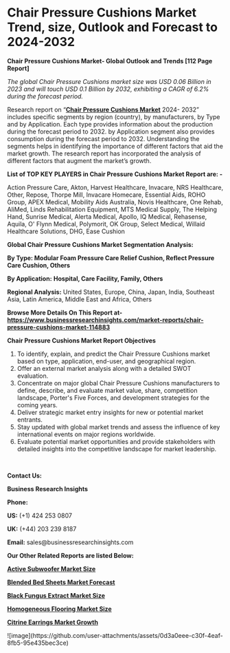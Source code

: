 <h1>Chair Pressure Cushions Market Trend, size, Outlook and Forecast to 2024-2032</h1>

<p><strong>Chair Pressure Cushions Market- Global Outlook and Trends [112 Page Report]</strong></p><p><em>The global Chair Pressure Cushions market size was USD 0.06 Billion in 2023 and will touch USD 0.1 Billion by 2032, exhibiting a CAGR of 6.2% during the forecast period.</em></p><p>Research report on &ldquo;<strong><a href="https://www.businessresearchinsights.com/market-reports/chair-pressure-cushions-market-114883">Chair Pressure Cushions Market</a></strong> 2024- 2032&rdquo; includes specific segments by region (country), by manufacturers, by Type and by Application. Each type provides information about the production during the forecast period to 2032. by Application segment also provides consumption during the forecast period to 2032. Understanding the segments helps in identifying the importance of different factors that aid the market growth. The research report has incorporated the analysis of different factors that augment the market&rsquo;s growth.</p><p><strong>List of TOP KEY PLAYERS in Chair Pressure Cushions Market Report are: -</strong></p><p>Action Pressure Care, Akton, Harvest Healthcare, Invacare, NRS Healthcare, Other, Repose, Thorpe Mill, Invacare Homecare, Essential Aids, ROHO Group, APEX Medical, Mobility Aids Australia, Novis Healthcare, One Rehab, AliMed, Linds Rehabilitation Equipment, MTS Medical Supply, The Helping Hand, Sunrise Medical, Alerta Medical, Apollo, IQ Medical, Rehasense, Aquila, O' Flynn Medical, Polymorit, OK Group, Select Medical, Willaid Healthcare Solutions, DHG, Ease Cushion</p><p><strong>Global Chair Pressure Cushions Market Segmentation Analysis:</strong></p><p><strong>By Type: Modular Foam Pressure Care Relief Cushion, Reflect Pressure Care Cushion, Others</strong></p><p><strong>By Application:</strong> <strong>Hospital, Care Facility, Family, Others</strong></p><p><strong>Regional Analysis:</strong> United States, Europe, China, Japan, India, Southeast Asia, Latin America, Middle East and Africa, Others</p><p><strong>Browse More Details On This Report at- <a href="https://www.businessresearchinsights.com/market-reports/chair-pressure-cushions-market-114883">https://www.businessresearchinsights.com/market-reports/chair-pressure-cushions-market-114883</a></strong></p><p><strong>Chair Pressure Cushions Market Report Objectives</strong></p><ol><li>To identify, explain, and predict the Chair Pressure Cushions market based on type, application, end-user, and geographical region.</li><li>Offer an external market analysis along with a detailed SWOT evaluation.</li><li>Concentrate on major global Chair Pressure Cushions manufacturers to define, describe, and evaluate market value, share, competition landscape, Porter's Five Forces, and development strategies for the coming years.</li><li>Deliver strategic market entry insights for new or potential market entrants.</li><li>Stay updated with global market trends and assess the influence of key international events on major regions worldwide.</li><li>Evaluate potential market opportunities and provide stakeholders with detailed insights into the competitive landscape for market leadership.</li></ol><p>&nbsp;</p><p><strong>Contact Us:&nbsp;</strong></p><p><strong>Business Research Insights</strong></p><p><strong>Phone:</strong></p><p><strong>US:</strong>&nbsp;(+1) 424 253 0807</p><p><strong>UK:</strong>&nbsp;(+44) 203 239 8187</p><p><strong>Email:</strong>&nbsp;sales@businessresearchinsights.com</p><p><strong>Our Other Related Reports are listed Below: </strong></p><p><strong><a href="https://www.businessresearchinsights.com/market-reports/active-subwoofer-market-115311">Active Subwoofer Market Size</a></strong></p><p><strong><a href="https://www.businessresearchinsights.com/market-reports/blended-bed-sheets-market-116032">Blended Bed Sheets Market Forecast</a></strong></p><p><strong><a href="https://www.businessresearchinsights.com/market-reports/black-fungus-extract-market-115796">Black Fungus Extract Market Size</a></strong></p><p><strong><a href="https://www.businessresearchinsights.com/market-reports/homogeneous-flooring-market-115673">Homogeneous Flooring Market Size</a></strong></p><p><strong><a href="https://www.businessresearchinsights.com/market-reports/citrine-earrings-market-115985">Citrine Earrings Market Growth</a></strong></p>
![image](https://github.com/user-attachments/assets/0d3a0eee-c30f-4eaf-8fb5-95e435bec3ce)
